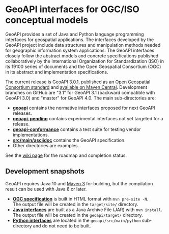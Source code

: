 # GeoAPI interfaces for OGC/ISO conceptual models

GeoAPI provides a set of Java and Python language programming interfaces for geospatial applications.
The interfaces developed by the GeoAPI project include data structures and manipulation methods needed
for geographic information system applications. The GeoAPI interfaces closely follow the abstract models
and concrete specifications published collaboratively by the International Organization for Standardization (ISO)
in its 19100 series of documents and the Open Geospatial Consortium (OGC) in its abstract and implementation specifications.

The current release is GeoAPI 3.0.1, published as an
[Open Geospatial Consortium standard](http://www.opengeospatial.org/standards/geoapi/) and
[available on Maven Central](http://search.maven.org/#artifactdetails%7Corg.opengis%7Cgeoapi%7C3.0.1%7Cbundle).
Development branches on GitHub are "3.1" for GeoAPI 3.1 (backward compatible with GeoAPI 3.0)
and "master" for GeoAPI 4.0. The main sub-directories are:

* **[geoapi](https://github.com/opengeospatial/geoapi/tree/master/geoapi)**
  contains the normative interfaces proposed for next GeoAPI releases.
* **[geoapi-pending](https://github.com/opengeospatial/geoapi/tree/master/geoapi-pending)**
  contains experimental interfaces not yet targeted for a release.
* **[geoapi-conformance](https://github.com/opengeospatial/geoapi/tree/master/geoapi-conformance)**
  contains a test suite for testing vendor implementations.
* **[src/main/asciidoc](https://github.com/opengeospatial/geoapi/tree/master/src/main/asciidoc)**
  contains the GeoAPI specification.
* Other directories are examples.

See the [wiki page](https://github.com/opengeospatial/geoapi/wiki) for the roadmap and completion status.


## Development snapshots

GeoAPI requires Java 10 and [Maven 3](http://maven.apache.org) for building,
but the compilation result can be used with Java 8 or later.

* **[OGC specification](http://www.geoapi.org/snapshot/standard_document.html)**
  is built in HTML format with `mvn pre-site -N`.\
  The output file will be created in the `target/site/` directory.
* **[Java interfaces](http://www.geoapi.org/snapshot/javadoc/index.html)**
  are built as a Java Archive File (JAR) with `mvn install`.\
  The output file will be created in the `geoapi/target/` directory.
* **[Python interfaces](http://www.geoapi.org/snapshot/python/index.html)**
  are located in the `geoapi/src/main/python` sub-directory
  and do not need to be built.
